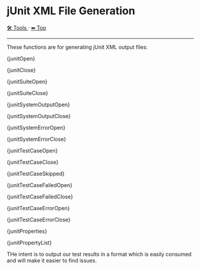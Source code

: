 # jUnit XML File Generation

<!-- TEMPLATE toolHeader 2 -->
[🛠️ Tools ](./index.md) &middot; [⬅ Top ](../index.md)
<hr />

These functions are for generating jUnit XML output files:

{junitOpen}

{junitClose}

{junitSuiteOpen}

{junitSuiteClose}

{junitSystemOutputOpen}

{junitSystemOutputClose}

{junitSystemErrorOpen}

{junitSystemErrorClose}

{junitTestCaseOpen}

{junitTestCaseClose}

{junitTestCaseSkipped}

{junitTestCaseFailedOpen}

{junitTestCaseFailedClose}

{junitTestCaseErrorOpen}

{junitTestCaseErrorClose}

{junitProperties}

{junitPropertyList}

THe intent is to output our test results in a format which is easily consumed and will make it easier to find issues.